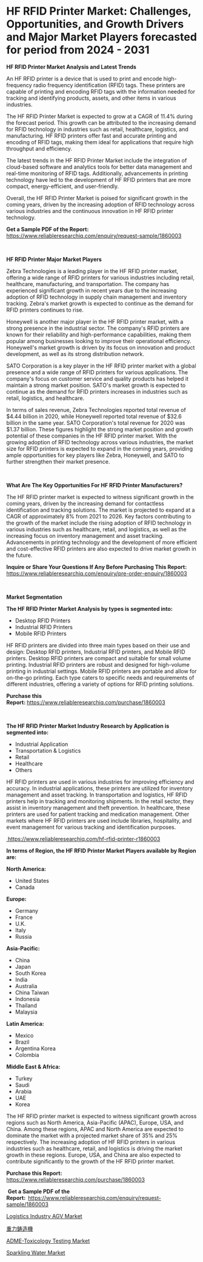 <p><h1>HF RFID Printer Market: Challenges, Opportunities, and Growth Drivers and Major Market Players forecasted for period from 2024 - 2031</h1></p><p><strong>HF RFID Printer Market Analysis and Latest Trends</strong></p>
<p><p>An HF RFID printer is a device that is used to print and encode high-frequency radio frequency identification (RFID) tags. These printers are capable of printing and encoding RFID tags with the information needed for tracking and identifying products, assets, and other items in various industries.</p><p>The HF RFID Printer Market is expected to grow at a CAGR of 11.4% during the forecast period. This growth can be attributed to the increasing demand for RFID technology in industries such as retail, healthcare, logistics, and manufacturing. HF RFID printers offer fast and accurate printing and encoding of RFID tags, making them ideal for applications that require high throughput and efficiency.</p><p>The latest trends in the HF RFID Printer Market include the integration of cloud-based software and analytics tools for better data management and real-time monitoring of RFID tags. Additionally, advancements in printing technology have led to the development of HF RFID printers that are more compact, energy-efficient, and user-friendly.</p><p>Overall, the HF RFID Printer Market is poised for significant growth in the coming years, driven by the increasing adoption of RFID technology across various industries and the continuous innovation in HF RFID printer technology.</p></p>
<p><strong>Get a Sample PDF of the Report:&nbsp;</strong> <a href="https://www.reliableresearchiq.com/enquiry/request-sample/1860003">https://www.reliableresearchiq.com/enquiry/request-sample/1860003</a></p>
<p>&nbsp;</p>
<p><strong>HF RFID Printer Major Market Players</strong></p>
<p><p>Zebra Technologies is a leading player in the HF RFID printer market, offering a wide range of RFID printers for various industries including retail, healthcare, manufacturing, and transportation. The company has experienced significant growth in recent years due to the increasing adoption of RFID technology in supply chain management and inventory tracking. Zebra's market growth is expected to continue as the demand for RFID printers continues to rise.</p><p>Honeywell is another major player in the HF RFID printer market, with a strong presence in the industrial sector. The company's RFID printers are known for their reliability and high-performance capabilities, making them popular among businesses looking to improve their operational efficiency. Honeywell's market growth is driven by its focus on innovation and product development, as well as its strong distribution network.</p><p>SATO Corporation is a key player in the HF RFID printer market with a global presence and a wide range of RFID printers for various applications. The company's focus on customer service and quality products has helped it maintain a strong market position. SATO's market growth is expected to continue as the demand for RFID printers increases in industries such as retail, logistics, and healthcare.</p><p>In terms of sales revenue, Zebra Technologies reported total revenue of $4.44 billion in 2020, while Honeywell reported total revenue of $32.6 billion in the same year. SATO Corporation's total revenue for 2020 was $1.37 billion. These figures highlight the strong market position and growth potential of these companies in the HF RFID printer market. With the growing adoption of RFID technology across various industries, the market size for RFID printers is expected to expand in the coming years, providing ample opportunities for key players like Zebra, Honeywell, and SATO to further strengthen their market presence.</p></p>
<p>&nbsp;</p>
<p><strong>What Are The Key Opportunities For HF RFID Printer Manufacturers?</strong></p>
<p><p>The HF RFID printer market is expected to witness significant growth in the coming years, driven by the increasing demand for contactless identification and tracking solutions. The market is projected to expand at a CAGR of approximately 8% from 2021 to 2026. Key factors contributing to the growth of the market include the rising adoption of RFID technology in various industries such as healthcare, retail, and logistics, as well as the increasing focus on inventory management and asset tracking. Advancements in printing technology and the development of more efficient and cost-effective RFID printers are also expected to drive market growth in the future.</p></p>
<p><strong>Inquire or Share Your Questions If Any Before Purchasing This Report:</strong> <a href="https://www.reliableresearchiq.com/enquiry/pre-order-enquiry/1860003">https://www.reliableresearchiq.com/enquiry/pre-order-enquiry/1860003</a></p>
<p>&nbsp;</p>
<p><strong>Market Segmentation</strong></p>
<p><strong>The HF RFID Printer Market Analysis by types is segmented into:</strong></p>
<p><ul><li>Desktop RFID Printers</li><li>Industrial RFID Printers</li><li>Mobile RFID Printers</li></ul></p>
<p><p>HF RFID printers are divided into three main types based on their use and design: Desktop RFID printers, Industrial RFID printers, and Mobile RFID printers. Desktop RFID printers are compact and suitable for small volume printing. Industrial RFID printers are robust and designed for high-volume printing in industrial settings. Mobile RFID printers are portable and allow for on-the-go printing. Each type caters to specific needs and requirements of different industries, offering a variety of options for RFID printing solutions.</p></p>
<p><strong>Purchase this Report:&nbsp;</strong><a href="https://www.reliableresearchiq.com/purchase/1860003">https://www.reliableresearchiq.com/purchase/1860003</a></p>
<p>&nbsp;</p>
<p><strong>The HF RFID Printer Market Industry Research by Application is segmented into:</strong></p>
<p><ul><li>Industrial Application</li><li>Transportation & Logistics</li><li>Retail</li><li>Healthcare</li><li>Others</li></ul></p>
<p><p>HF RFID printers are used in various industries for improving efficiency and accuracy. In industrial applications, these printers are utilized for inventory management and asset tracking. In transportation and logistics, HF RFID printers help in tracking and monitoring shipments. In the retail sector, they assist in inventory management and theft prevention. In healthcare, these printers are used for patient tracking and medication management. Other markets where HF RFID printers are used include libraries, hospitality, and event management for various tracking and identification purposes.</p></p>
<p><a href="https://www.reliableresearchiq.com/hf-rfid-printer-r1860003">&nbsp;https://www.reliableresearchiq.com/hf-rfid-printer-r1860003</a></p>
<p><strong>In terms of Region, the HF RFID Printer Market Players available by Region are:</strong></p>
<p>
    <p> <strong> North America: </strong>
        <ul>
            <li>United States</li>
            <li>Canada</li>
        </ul>
        </p> 
    <p> <strong> Europe: </strong>
        <ul>
            <li>Germany</li>
            <li>France</li>
            <li>U.K.</li>
            <li>Italy</li>
            <li>Russia</li>
        </ul>
        </p> 
    <p> <strong> Asia-Pacific: </strong>
        <ul>
            <li>China</li>
            <li>Japan</li>
            <li>South Korea</li>
            <li>India</li>
            <li>Australia</li>
            <li>China Taiwan</li>
            <li>Indonesia</li>
            <li>Thailand</li>
            <li>Malaysia</li>
        </ul>
        </p> 
    <p> <strong> Latin America: </strong>
        <ul>
            <li>Mexico</li>
            <li>Brazil</li>
            <li>Argentina Korea</li>
            <li>Colombia</li>
        </ul>
        </p> 
    <p> <strong> Middle East & Africa: </strong>
        <ul>
            <li>Turkey</li>
            <li>Saudi</li>
            <li>Arabia</li>
            <li>UAE</li>
            <li>Korea</li>
        </ul>
    </p>
    </p>
<p><p>The HF RFID printer market is expected to witness significant growth across regions such as North America, Asia-Pacific (APAC), Europe, USA, and China. Among these regions, APAC and North America are expected to dominate the market with a projected market share of 35% and 25% respectively. The increasing adoption of HF RFID printers in various industries such as healthcare, retail, and logistics is driving the market growth in these regions. Europe, USA, and China are also expected to contribute significantly to the growth of the HF RFID printer market.</p></p>
<p><strong>Purchase this Report: </strong><a href="https://www.reliableresearchiq.com/purchase/1860003">https://www.reliableresearchiq.com/purchase/1860003</a></p>
<p>&nbsp;<strong>Get a Sample PDF of the Report:&nbsp;&nbsp;</strong><a href="https://www.reliableresearchiq.com/enquiry/request-sample/1860003">https://www.reliableresearchiq.com/enquiry/request-sample/1860003</a></p>
<p><strong></strong></p>
<p><p><a href="https://medium.com/@joshavis90/logistics-industry-agv-market-emerging-trends-and-future-prospects-for-period-from-2024-to-2031-0503d31ca153">Logistics Industry AGV Market</a></p><p><a href="https://github.com/mohamedbakry57/Market-Research-Report-List-5/blob/main/499229337335.md">重力鋳造機</a></p><p><a href="https://medium.com/@veroniceroa846/adme-toxicology-testing-market-size-growth-and-industry-analysis-by-market-segmentation-and-03638d92233c">ADME-Toxicology Testing Market</a></p><p><a href="https://github.com/lukmanduiky01/Market-Research-Report-List-1/blob/main/sparkling-water-market.md">Sparkling Water Market</a></p></p>